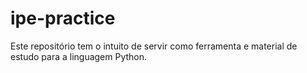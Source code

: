 # ipe-practice
Este repositório tem o intuito de servir como ferramenta e material de estudo para a linguagem Python.
